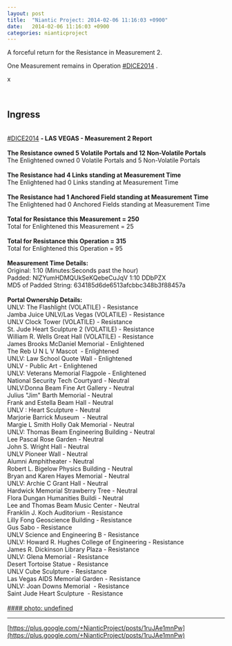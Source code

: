 ```yaml
---
layout: post
title:  "Niantic Project: 2014-02-06 11:16:03 +0900"
date:   2014-02-06 11:16:03 +0900
categories: nianticproject
---
```

A forceful return for the Resistance in Measurement 2.

One Measurement remains in Operation  [#DICE2014](https://plus.google.com/s/%23DICE2014 "") .

x<div class="shared"><br /><h2>Ingress</h2><br /><a rel="nofollow" class="ot-hashtag" href="https://plus.google.com/s/%23DICE2014">#DICE2014</a> <b>- LAS VEGAS - Measurement 2 Report</b><br /><br /><b>The Resistance owned 5 Volatile Portals and 12 Non-Volatile Portals</b><br />The Enlightened owned 0 Volatile Portals and 5 Non-Volatile Portals<br /><br /><b>The Resistance had 4 Links standing at Measurement Time</b><br />The Enlightened had 0 Links standing at Measurement Time<br /><br /><b>The Resistance had 1 Anchored Field standing at Measurement Time</b><br />The Enlightened had 0 Anchored Fields standing at Measurement Time<br /><br /><b>Total for Resistance this Measurement = 250</b><br />Total for Enlightened this Measurement = 25<br /><br /><b>Total for Resistance this Operation = 315</b><br />Total for Enlightened this Operation = 95<br /><br /><b>Measurement Time Details:</b><br />Original: 1:10 (Minutes:Seconds past the hour)<br />Padded: NlZYumHDMQUkSeKQebeCuJqV 1:10 DDbPZX<br />MD5 of Padded String: 634185d6de6513afcbbc348b3f88457a<br /><br /><b>Portal Ownership Details:</b><br />UNLV: The Flashlight (VOLATILE) - Resistance<br />Jamba Juice UNLV/Las Vegas (VOLATILE) - Resistance<br />UNLV Clock Tower (VOLATILE) - Resistance<br />St. Jude Heart Sculpture 2 (VOLATILE) - Resistance<br />William R. Wells Great Hall (VOLATILE) - Resistance<br />James Brooks McDaniel Memorial - Enlightened<br />The Reb U N L V Mascot  - Enlightened<br />UNLV: Law School Quote Wall - Enlightened<br />UNLV - Public Art - Enlightened<br />UNLV: Veterans Memorial Flagpole - Enlightened<br />National Security Tech Courtyard - Neutral<br />UNLV:Donna Beam Fine Art Gallery - Neutral<br />Julius "Jim" Barth Memorial - Neutral<br />Frank and Estella Beam Hall - Neutral<br />UNLV : Heart Sculpture - Neutral<br />Marjorie Barrick Museum  - Neutral<br />Margie L Smith Holly Oak Memorial - Neutral<br />UNLV: Thomas Beam Engineering Building - Neutral<br />Lee Pascal Rose Garden - Neutral<br />John S. Wright Hall - Neutral<br />UNLV Pioneer Wall - Neutral<br />Alumni Amphitheater - Neutral<br />Robert L. Bigelow Physics Building - Neutral<br />Bryan and Karen Hayes Memorial - Neutral<br />UNLV: Archie C Grant Hall - Neutral<br />Hardwick Memorial Strawberry Tree - Neutral<br />Flora Dungan Humanities Buildi - Neutral<br />Lee and Thomas Beam Music Center - Neutral<br />Franklin J. Koch Auditorium - Resistance<br />Lilly Fong Geoscience Building - Resistance<br />Gus Sabo - Resistance<br />UNLV Science and Engineering B - Resistance<br />UNLV: Howard R. Hughes College of Engineering - Resistance<br />James R. Dickinson Library Plaza - Resistance<br />UNLV: Glena Memorial - Resistance<br />Desert Tortoise Statue - Resistance<br />UNLV Cube Sculpture - Resistance<br />Las Vegas AIDS Memorial Garden - Resistance<br />UNLV: Joan Downs Memorial  - Resistance<br />Saint Jude Heart Sculpture  - Resistance<br /><br /></div>
[#### photo: undefined](https://lh3.googleusercontent.com/-CECAOvbnhC0/UvLt1tA7PHI/AAAAAAAAhrM/CHw3-wvzocQ/20140205_170011.jpg "")
- - -
[https://plus.google.com/+NianticProject/posts/1ruJAe1mnPw](https://plus.google.com/+NianticProject/posts/1ruJAe1mnPw)
